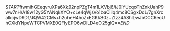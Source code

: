 $START$ftwmihGEeqvruXPa6Xk92npPZgT4m1LXVbj6/iJ0iYUcqoThZnkUahP9ww7nH/A18w12yG5YANqkXYO+cLe4qWjsVo1baCiilq4mc8CSgxDdL/7gnXrcaIkcjwD9D1/JQW42CMs+h2uheH4hoZxEGKk30z+Ztzz4A8hlLwJbCCC6eoUhCXldYNpeWTCPVMXE0QFlyEPO6wDiLD4eO25glQ==$END$